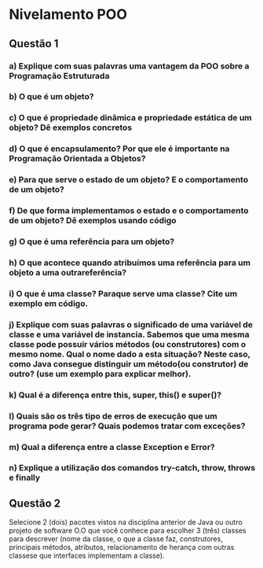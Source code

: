 # Nivelamento POO

## Questão 1

### a) Explique com suas palavras uma vantagem da POO sobre a Programação Estruturada

### b) O que é um objeto?

### c) O que é propriedade dinâmica e propriedade estática de um objeto? Dê exemplos concretos

### d) O que é encapsulamento? Por que ele é importante na Programação Orientada a Objetos?

### e) Para que serve o estado de um objeto? E o comportamento de um objeto?

### f) De que forma implementamos o estado e o comportamento de um objeto? Dê exemplos usando código

### g) O que é uma referência para um objeto?

### h) O que acontece quando atribuímos uma referência para um objeto a uma outrareferência?

### i) O que é uma classe? Paraque serve uma classe? Cite um exemplo em código.

### j) Explique com suas palavras o significado de uma variável de classe e uma variável de instancia. Sabemos que uma mesma classe pode possuir vários métodos (ou construtores) com o mesmo nome. Qual o nome dado a esta situação? Neste caso, como Java consegue distinguir um método(ou construtor) de outro? (use um exemplo para explicar melhor).

### k) Qual é a diferença entre this, super, this() e super()?

### l) Quais são os três tipo de erros de execução que um programa pode gerar? Quais podemos tratar com exceções?

### m) Qual a diferença entre a classe Exception e Error?

### n) Explique a utilização dos comandos try-catch, throw, throws e finally

## Questão 2

Selecione 2 (dois) pacotes vistos na disciplina anterior de Java ou outro projeto de software O.O que você conhece para escolher 3 (três) classes para descrever (nome da classe, o que  a  classe  faz,  construtores,  principais  métodos,  atributos,  relacionamento  de  herança  com outras classese que interfaces implementam a classe).
